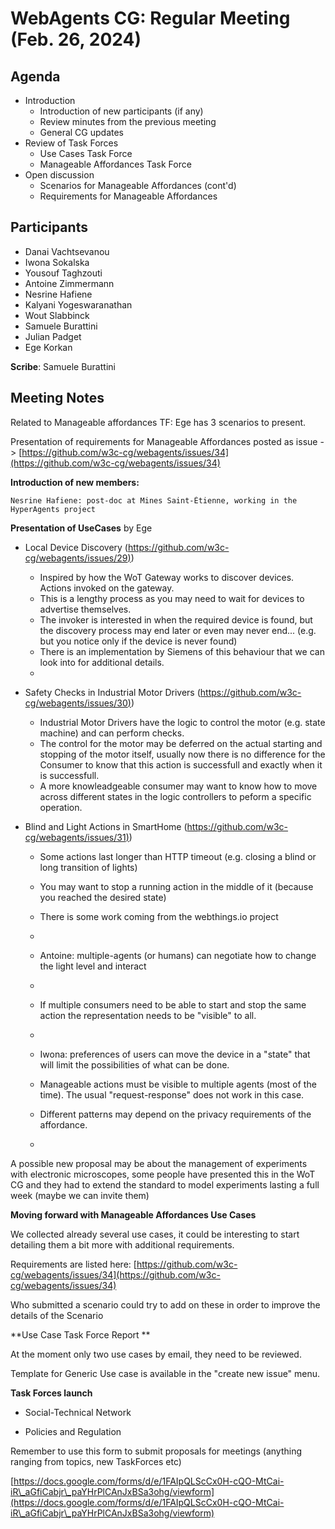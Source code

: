 
# WebAgents CG: Regular Meeting (Feb. 26, 2024)



## Agenda

   * Introduction
       * Introduction of new participants (if any)
       * Review minutes from the previous meeting
       * General CG updates
   * Review of Task Forces
       * Use Cases Task Force
       * Manageable Affordances Task Force
   * Open discussion
       * Scenarios for Manageable Affordances (cont'd)
       * Requirements for Manageable Affordances


## Participants

   * Danai Vachtsevanou
   * Iwona Sokalska
   * Yousouf Taghzouti
   * Antoine Zimmermann
   * Nesrine Hafiene
   * Kalyani Yogeswaranathan
   * Wout Slabbinck
   * Samuele Burattini
   * Julian Padget
   * Ege Korkan


**Scribe**: Samuele Burattini



## Meeting Notes

Related to Manageable affordances TF: Ege has 3 scenarios to present. 

Presentation of requirements for Manageable Affordances posted as issue -> [https://github.com/w3c-cg/webagents/issues/34](https://github.com/w3c-cg/webagents/issues/34)



**Introduction of new members:**

    Nesrine Hafiene: post-doc at Mines Saint-Ètienne, working in the HyperAgents project



**Presentation of UseCases** by Ege



- Local Device Discovery ([https://github.com/w3c-cg/webagents/issues/29)](https://github.com/w3c-cg/webagents/issues/29))

   * Inspired by how the WoT Gateway works to discover devices.  Actions invoked on the gateway.
   * This is a lengthy process as you may need to wait for devices to advertise themselves. 
   * The invoker is interested in when the required device is found, but the discovery process may end later or even may never end... (e.g. but you notice only if the device is never found)
   * There is an implementation by Siemens of this behaviour that we can look into for additional details.
   * 

- Safety Checks in Industrial Motor Drivers ([https://github.com/w3c-cg/webagents/issues/30)](https://github.com/w3c-cg/webagents/issues/30))

   * Industrial Motor Drivers have the logic to control the motor (e.g. state machine) and can perform checks.
   * The control for the motor may be deferred on the actual starting and stopping of the motor itself, usually now there is no difference for the Consumer to know that this action is successfull and exactly when it is successfull.
   * A more knowleadgeable consumer may want to know how to move across different states in the logic controllers to peform a specific operation.


- Blind and Light Actions in SmartHome ([https://github.com/w3c-cg/webagents/issues/31)](https://github.com/w3c-cg/webagents/issues/31))

   * Some actions last longer than HTTP timeout (e.g. closing a blind or long transition of lights)
   * You may want to stop a running action in the middle of it (because you reached the desired state)
   * There is some work coming from the webthings.io project
   * 

   * Antoine: multiple-agents (or humans) can negotiate how to change the light level and interact
   * 

   * If multiple consumers need to be able to start and stop the same action the representation needs to be "visible" to all.
   * 

   * Iwona: preferences of users can move the device in a "state" that will limit the possibilities of what can be done. 


   * Manageable actions must be visible to multiple agents (most of the time). The usual "request-response" does not work in this case.
   * Different patterns may depend on the privacy requirements of the affordance.
   * 

A possible new proposal may be about the management of experiments with electronic microscopes, some people have presented this in the WoT CG and they had to extend the standard to model experiments lasting a full week (maybe we can invite them)



**Moving forward with Manageable Affordances Use Cases**

We collected already several use cases, it could be interesting to start detailing them a bit more with additional requirements.



Requirements are listed here: [https://github.com/w3c-cg/webagents/issues/34](https://github.com/w3c-cg/webagents/issues/34)



Who submitted a scenario could try to add on these in order to improve the details of the Scenario



**Use Case Task Force Report **

At the moment only two use cases by email, they need to be reviewed.

Template for Generic Use case is available in the "create new issue" menu.



**Task Forces launch**

- Social-Technical Network 

- Policies and Regulation



Remember to use this form to submit proposals for meetings (anything ranging from topics, new TaskForces etc)

[https://docs.google.com/forms/d/e/1FAIpQLScCx0H-cQO-MtCai-iR\_aGfiCabjr\_paYHrPlCAnJxBSa3ohg/viewform](https://docs.google.com/forms/d/e/1FAIpQLScCx0H-cQO-MtCai-iR\_aGfiCabjr\_paYHrPlCAnJxBSa3ohg/viewform)












